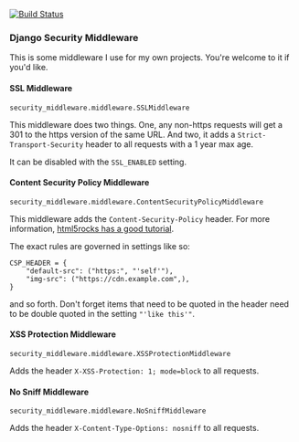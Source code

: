 [![Build Status](https://travis-ci.org/defrex/django-security-middleware.png)](https://travis-ci.org/defrex/django-security-middleware)

### Django Security Middleware

This is some middleware I use for my own projects. You're welcome to it if you'd
like.

#### SSL Middleware

`security_middleware.middleware.SSLMiddleware`

This middleware does two things. One, any non-https requests will get a 301 to
the https version of the same URL. And two, it adds a
`Strict-Transport-Security` header to all requests with a 1 year max age.

It can be disabled with the `SSL_ENABLED` setting.

#### Content Security Policy Middleware

`security_middleware.middleware.ContentSecurityPolicyMiddleware`

This middleware adds the `Content-Security-Policy` header. For more information,
[html5rocks has a good tutorial](http://www.html5rocks.com/en/tutorials/security/content-security-policy/).

The exact rules are governed in settings like so:

    CSP_HEADER = {
        "default-src": ("https:", "'self'"),
        "img-src": ("https://cdn.example.com",),
    }

and so forth. Don't forget items that need to be quoted in the header need to
be double quoted in the setting `"'like this'"`.

#### XSS Protection Middleware

`security_middleware.middleware.XSSProtectionMiddleware`

Adds the header `X-XSS-Protection: 1; mode=block` to all requests.

#### No Sniff Middleware

`security_middleware.middleware.NoSniffMiddleware`

Adds the header `X-Content-Type-Options: nosniff` to all requests.
